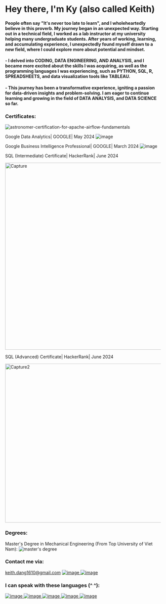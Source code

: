 # Hey there, I'm Ky (also called Keith)
#### People often say "It's never too late to learn", and I wholeheartedly believe in this proverb. My journey began in an unexpected way. Starting out in a technical field, I worked as a lab instructor at my university helping many undergraduate students. After years of working, learning, and accumulating experience, I unexpectedly found myself drawn to a new field, where I could explore more about potential and mindset.
#### - I delved into CODING, DATA ENGINEERING, AND ANALYSIS, and I became more excited about the skills I was acquiring, as well as the programming languages I was experiencing, such as PYTHON, SQL, R, SPREADSHEETS, and data visualization tools like TABLEAU.
#### - This journey has been a transformative experience, igniting a passion for data-driven insights and problem-solving. I am eager to continue learning and growing in the field of DATA ANALYSIS, and DATA SCIENCE so far. 

### Certificates:
![astronomer-certification-for-apache-airflow-fundamentals](https://github.com/user-attachments/assets/3b55783a-8773-4760-98fc-53fc0c895135)

Google Data Analytics| GOOGLE| May 2024
![image](https://github.com/KeithDang1610/KeithDang/assets/167521177/7d26dd6d-7dd7-4fd8-b3af-0403cdfd19e5)

Google Business Intelligence Professional| GOOGLE| March 2024
![image](https://github.com/KeithDang1610/KeithDang/assets/167521177/342033a8-47a6-4a72-81ef-168d94e08a83)

SQL (Intermediate) Certificate| HackerRank| June 2024

<img width="605" alt="Capture" src="https://github.com/KeithDang1610/KeithDang/assets/167521177/041d04c2-32c6-40d5-8854-673e7f827140">

SQL (Advanced) Certificate| HackerRank| June 2024

<img width="514" alt="Capture2" src="https://github.com/KeithDang1610/KeithDang1610/assets/167521177/e7a41129-74cf-4a65-9e23-9dc81e55a744">



### Degrees:
Master's Degree in Mechanical Engineering (From Top University of Viet Nam):
![master's degree](https://github.com/KeithDang1610/KeithDang/assets/167521177/9ef6aa57-8abd-413b-8483-e238d0f3ec05)


### Contact me via:
keith.dang1610@gmail.com
[![image](https://github.com/KeithDang1610/KeithDang/assets/167521177/a41d2898-9520-432a-bb62-91b2632b0a1b)
](https://www.linkedin.com/in/ky-dang-ba802b2b8/)
[![image](https://github.com/KeithDang1610/KeithDang/assets/167521177/57a53759-7e77-40e5-a09d-202ee6b8b145)
](https://www.hackerrank.com/certificates/27482e8b0b75)

### I can speak with these languages (^ ^):
[![image](https://github.com/KeithDang1610/KeithDang/assets/167521177/ca1051f3-8604-46cf-8020-9589735a04d6)
](https://www.python.org/)
[![image](https://github.com/KeithDang1610/KeithDang/assets/167521177/27053fb9-de12-4fb5-a87c-e987d7df6e42)
](https://pandas.pydata.org/)
[![image](https://github.com/KeithDang1610/KeithDang/assets/167521177/df359e32-35d5-4986-b9a3-a05bb6445c57)
](https://www.w3schools.com/sql/)
[![image](https://github.com/KeithDang1610/KeithDang/assets/167521177/804cf96a-e7d8-4452-98b0-cca148ce4ccd)
](https://www.rdocumentation.org/)
[![image](https://github.com/KeithDang1610/KeithDang/assets/167521177/6363a6c1-e222-4d62-8161-019148619f9e)
](https://public.tableau.com/app/discover)



